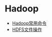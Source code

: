 # Hadoop

   * [Hadoop常用命令](chapter3_1-hadoop-command.md)
   * [HDFS文件操作](chapter3_2-hadoop-file-system.md)
